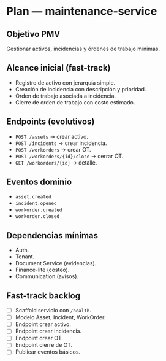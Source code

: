 # Plan — maintenance-service

## Objetivo PMV
Gestionar activos, incidencias y órdenes de trabajo mínimas.

## Alcance inicial (fast-track)
- Registro de activo con jerarquía simple.
- Creación de incidencia con descripción y prioridad.
- Orden de trabajo asociada a incidencia.
- Cierre de orden de trabajo con costo estimado.

## Endpoints (evolutivos)
- `POST /assets` → crear activo.
- `POST /incidents` → crear incidencia.
- `POST /workorders` → crear OT.
- `POST /workorders/{id}/close` → cerrar OT.
- `GET /workorders/{id}` → detalle.

## Eventos dominio
- `asset.created`
- `incident.opened`
- `workorder.created`
- `workorder.closed`

## Dependencias mínimas
- Auth.
- Tenant.
- Document Service (evidencias).
- Finance-lite (costeo).
- Communication (avisos).

## Fast-track backlog
- [ ] Scaffold servicio con `/health`.
- [ ] Modelo Asset, Incident, WorkOrder.
- [ ] Endpoint crear activo.
- [ ] Endpoint crear incidencia.
- [ ] Endpoint crear OT.
- [ ] Endpoint cierre de OT.
- [ ] Publicar eventos básicos.
